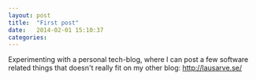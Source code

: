 ```yaml
---
layout: post
title:  "First post"
date:   2014-02-01 15:10:37
categories:
---
```


Experimenting with a personal tech-blog, where I can post a few software related things that doesn't really fit on my other blog: http://lausarve.se/